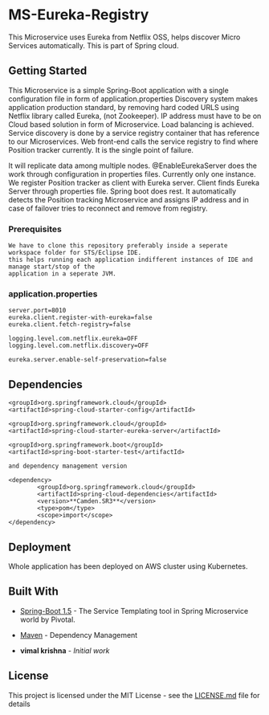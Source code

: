 # MS-Eureka-Registry
This Microservice uses Eureka from Netflix OSS, helps discover Micro Services automatically. This is part of Spring cloud.

## Getting Started
This Microservice is a simple Spring-Boot application with a single configuration file in form of application.properties
Discovery system makes application production standard, by removing hard coded URLS using Netflix library called Eureka, (not Zookeeper).
IP address must have to be on Cloud based solution in form of Microservice. Load balancing is achieved. Service discovery is done by a service registry container that has reference to our Microservices. Web front-end calls the service registry to find where Position tracker currently. 
It is the single point of failure.

It will replicate data among multiple nodes. @EnableEurekaServer does the work through configuration in properties files. Currently only one instance.
We register Position tracker as client with Eureka server. Client finds Eureka Server through properties file. Spring boot does rest. It automatically detects the Position tracking Microservice and assigns IP address and in case of failover tries to reconnect and remove from registry.

### Prerequisites

```
We have to clone this repository preferably inside a seperate workspace folder for STS/Eclipse IDE.
this helps running each application indifferent instances of IDE and manage start/stop of the 
application in a seperate JVM.
```

### application.properties
```
server.port=8010
eureka.client.register-with-eureka=false
eureka.client.fetch-registry=false

logging.level.com.netflix.eureka=OFF
logging.level.com.netflix.discovery=OFF

eureka.server.enable-self-preservation=false
```

## Dependencies
```
<groupId>org.springframework.cloud</groupId>
<artifactId>spring-cloud-starter-config</artifactId>
      
<groupId>org.springframework.cloud</groupId>
<artifactId>spring-cloud-starter-eureka-server</artifactId>
      
<groupId>org.springframework.boot</groupId>
<artifactId>spring-boot-starter-test</artifactId>
      
and dependency management version

<dependency>
		<groupId>org.springframework.cloud</groupId>
		<artifactId>spring-cloud-dependencies</artifactId>
		<version>**Camden.SR3**</version>
		<type>pom</type>
		<scope>import</scope>
</dependency>      
```

## Deployment

Whole application has been deployed on AWS cluster using Kubernetes.

## Built With

* [Spring-Boot 1.5](http://start.spring.io/) - The Service Templating tool in Spring Microservice world by Pivotal.
* [Maven](https://maven.apache.org/) - Dependency Management

* **vimal krishna** - *Initial work* 

## License

This project is licensed under the MIT License - see the [LICENSE.md](LICENSE.md) file for details
